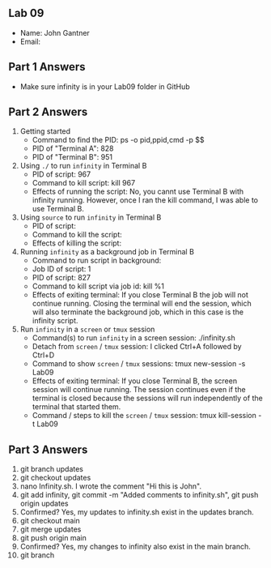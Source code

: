 ## Lab 09

- Name: John Gantner
- Email: 

## Part 1 Answers

- Make sure infinity is in your Lab09 folder in GitHub

## Part 2 Answers

1. Getting started
   - Command to find the PID: ps -o pid,ppid,cmd -p $$
   - PID of "Terminal A": 828
   - PID of "Terminal B": 951
2. Using `./` to run `infinity` in Terminal B
   - PID of script: 967
   - Command to kill script: kill 967
   - Effects of running the script: No, you cannt use Terminal B with infinity running. However, once I ran the kill command, I was able to use Terminal B.
3. Using `source` to run `infinity` in Terminal B
   - PID of script:
   - Command to kill the script:
   - Effects of killing the script:
4. Running `infinity` as a background job in Terminal B
   - Command to run script in background:
   - Job ID of script: 1
   - PID of script: 827
   - Command to kill script via job id: kill %1
   - Effects of exiting terminal: If you close Terminal B the job will not continue running. Closing the terminal will end the session, which will also terminate the background job, which in this case is the infinity script.
5. Run `infinity` in a `screen` or `tmux` session
   - Command(s) to run `infinity` in a screen session: ./infinity.sh
   - Detach from `screen` / `tmux` session: I clicked Ctrl+A followed by Ctrl+D
   - Command to show `screen` / `tmux` sessions: tmux new-session -s Lab09
   - Effects of exiting terminal: If you close Terminal B, the screen session will continue running. The session continues even if the terminal is closed because the sessions will run independently of the terminal that started them. 
   - Command / steps to kill the `screen` / `tmux` session: tmux kill-session -t Lab09

## Part 3 Answers

1. git branch updates
2. git checkout updates
3. nano Infinity.sh. I wrote the comment "Hi this is John".
4. git add infinity, git commit -m "Added comments to infinity.sh", git push origin updates
5. Confirmed? Yes, my updates to infinity.sh exist in the updates branch.
6. git checkout main
7. git merge updates
8. git push origin main
9. Confirmed? Yes, my changes to infinity also exist in the main branch.
10. git branch
